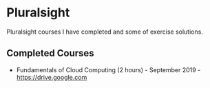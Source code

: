 # Pluralsight

Pluralsight courses I have completed and some of exercise solutions.

## Completed Courses

- Fundamentals of Cloud Computing (2 hours) - September 2019 - https://drive.google.com
